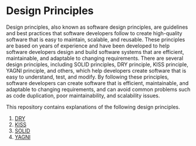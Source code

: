 # Design Principles

Design principles, also known as software design principles, are guidelines and best practices that software developers follow to create high-quality software that is easy to maintain, scalable, and reusable. These principles are based on years of experience and have been developed to help software developers design and build software systems that are efficient, maintainable, and adaptable to changing requirements. There are several design principles, including SOLID principles, DRY principle, KISS principle, YAGNI principle, and others, which help developers create software that is easy to understand, test, and modify. By following these principles, software developers can create software that is efficient, maintainable, and adaptable to changing requirements, and can avoid common problems such as code duplication, poor maintainability, and scalability issues.

This repository contains explanations of the following design principles.
1. [DRY](https://github.com/simon-das/design-principles/tree/master/dry)
2. [KISS](https://github.com/simon-das/design-principles/tree/master/kiss) 
3. [SOLID](https://github.com/simon-das/design-principles/tree/master/solid)
4. [YAGNI](https://github.com/simon-das/design-principles/tree/master/yagni)

